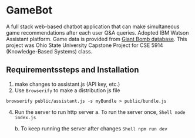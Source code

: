 # GameBot
A full stack web-based chatbot application that can make simultaneous game recommendations after each user Q&A queries. 
Adopted IBM Watson Assistant platform. Game data is provided from [Giant Bomb database](https://www.giantbomb.com/games/).
This project was Ohio State University Capstone Project for CSE 5914 (Knowledge-Based Systems) class.


## Requirementssteps and Installation
1. make changes to assistant.js (API key, etc.)
2. Use `Browserify` to make a distribution js file
```Shell
browserify public/assistant.js -s myBundle > public/bundle.js
```

4. Run the server to run http server
    a. To run the server once,
        ```Shell
        node index.js
        ```

    b. To keep running the server after changes
        ```Shell
        npm run dev
        ```
